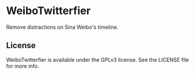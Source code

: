 # WeiboTwitterfier

Remove distractions on Sina Weibo's timeline.

## License

WeiboTwitterfier is available under the GPLv3 license. See the LICENSE file for more info.
